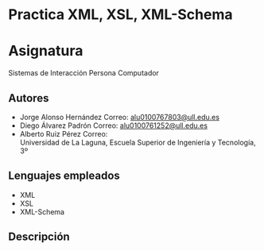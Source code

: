 # Practica XML, XSL, XML-Schema
# Asignatura

Sistemas de Interacción Persona Computador

## Autores
* Jorge Alonso Hernández Correo: alu0100767803@ull.edu.es  
* Diego Álvarez Padrón Correo: alu0100761252@ull.edu.es
* Alberto Ruiz Pérez Correo:   
Universidad de La Laguna, Escuela Superior de Ingeniería y Tecnología, 3º

## Lenguajes empleados
* XML
* XSL
* XML-Schema

## Descripción
